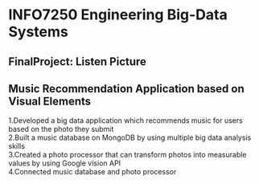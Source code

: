 # INFO7250 Engineering Big-Data Systems
## FinalProject:   Listen Picture
## Music Recommendation Application based on Visual Elements
1.Developed a big data application which recommends music for users based on the photo they submit  
2.Built a music database on MongoDB by using multiple big data analysis skills  
3.Created a photo processor that can transform photos into measurable values by using Google vision API  
4.Connected music database and photo processor  

